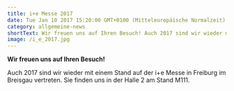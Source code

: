 ```yaml
---
title: i+e Messe 2017
date: Tue Jan 10 2017 15:20:00 GMT+0100 (Mitteleuropäische Normalzeit)
category: allgemeine-news
shortText: Wir freuen uns auf Ihren Besuch! Auch 2017 sind wir wieder mit einem Stand auf der i+e Messe in Freiburg im Breisgau vertreten. Sie finden …
image: /i_e_2017.jpg
---
```


<strong>Wir freuen uns auf Ihren Besuch!</strong></p>

<p>Auch 2017 sind wir wieder mit einem Stand auf der i+e Messe in Freiburg im Breisgau vertreten. Sie finden uns in der Halle 2 am Stand M111.</p>

